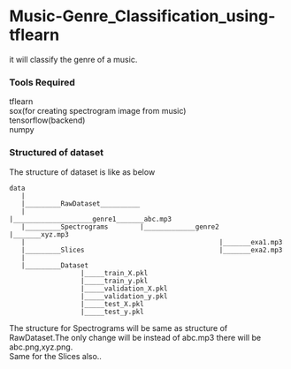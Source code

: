 # Music-Genre_Classification_using-tflearn
it will classify the genre of a music.

### Tools Required
tflearn  
sox(for creating spectrogram image from music)   
tensorflow(backend)  
numpy  

### Structured of dataset
The structure of dataset is like as below 
```
data  
   |  
   |_________RawDataset__________  
   |                             |____________________genre1_______abc.mp3  
   |_________Spectrograms        |_____________genre2      |_______xyz.mp3  
   |                                                 |_______exa1.mp3  
   |_________Slices                                  |_______exa2.mp3  
   |  
   |_________Dataset  
                  |_____train_X.pkl  
                  |_____train_y.pkl  
                  |_____validation_X.pkl  
                  |_____validation_y.pkl  
                  |_____test_X.pkl  
                  |_____test_y.pkl  
```
   The structure for Spectrograms will be same as structure of RawDataset.The  only change will be instead of abc.mp3 there will be abc.png,xyz.png.  
   Same for the Slices also..  
                        

